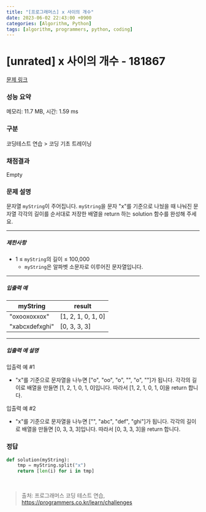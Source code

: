 ```yaml
---
title: "[프로그래머스] x 사이의 개수"
date: 2023-06-02 22:43:00 +0900
categories: [Algorithm, Python]
tags: [algorithm, programmers, python, coding]
---
```


# [unrated] x 사이의 개수 - 181867

[문제 링크](https://school.programmers.co.kr/learn/courses/30/lessons/181867)

### 성능 요약

메모리: 11.7 MB, 시간: 1.59 ms

### 구분

코딩테스트 연습 > 코딩 기초 트레이닝

### 채점결과

Empty

### 문제 설명

<p>문자열 <code>myString</code>이 주어집니다. <code>myString</code>을 문자 "x"를 기준으로 나눴을 때 나눠진 문자열 각각의 길이를 순서대로 저장한 배열을 return 하는 solution 함수를 완성해 주세요.</p>

<hr>

<h5>제한사항</h5>

<ul>
<li>1 ≤ <code>myString</code>의 길이 ≤ 100,000

<ul>
<li><code>myString</code>은 알파벳 소문자로 이루어진 문자열입니다.</li>
</ul></li>
</ul>

<hr>

<h5>입출력 예</h5>

| myString       | result             |
|----------------|--------------------|
| "oxooxoxxox"   | [1, 2, 1, 0, 1, 0] |
| "xabcxdefxghi" | [0, 3, 3, 3]       |

<hr>

<h5>입출력 예 설명</h5>

<p>입출력 예 #1</p>

<ul>
<li>"x"를 기준으로 문자열을 나누면 ["o", "oo", "o", "", "o", ""]가 됩니다. 각각의 길이로 배열을 만들면 [1, 2, 1, 0, 1, 0]입니다. 따라서 [1, 2, 1, 0, 1, 0]을 return 합니다.</li>
</ul>

<p>입출력 예 #2</p>

<ul>
<li>"x"를 기준으로 문자열을 나누면 ["", "abc", "def", "ghi"]가 됩니다. 각각의 길이로 배열을 만들면 [0, 3, 3, 3]입니다. 따라서 [0, 3, 3, 3]을 return 합니다.</li>
</ul>

### 정답

```python
def solution(myString):
    tmp = myString.split("x")
    return [len(i) for i in tmp]
```

<br>

> 출처: 프로그래머스 코딩 테스트 연습, https://programmers.co.kr/learn/challenges
